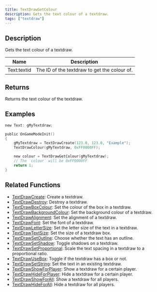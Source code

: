 ```yaml
---
title: TextDrawGetColour
description: Gets the text colour of a textdraw.
tags: ["textdraw"]
---
```


<VersionWarn version='omp v1.1.0.2612' />

## Description

Gets the text colour of a textdraw.

| Name  | Description                                     |
| ----- | ----------------------------------------------- |
| Text:textid  | The ID of the textdraw to get the colour of. |

## Returns

Returns the text colour of the textdraw.

## Examples

```c
new Text: gMyTextdraw;

public OnGameModeInit()
{
    gMyTextdraw = TextDrawCreate(123.0, 123.0, "Example");
    TextDrawColour(gMyTextdraw, 0xFF0000FF);

    new colour = TextDrawGetColour(gMyTextdraw);
    // The `colour` will be 0xFF0000FF
    return 1;
}
```

## Related Functions

- [TextDrawCreate](TextDrawCreate): Create a textdraw.
- [TextDrawDestroy](TextDrawDestroy): Destroy a textdraw.
- [TextDrawBoxColour](TextDrawBoxColour): Set the colour of the box in a textdraw.
- [TextDrawBackgroundColour](TextDrawBackgroundColour): Set the background colour of a textdraw.
- [TextDrawAlignment](TextDrawAlignment): Set the alignment of a textdraw.
- [TextDrawFont](TextDrawFont): Set the font of a textdraw.
- [TextDrawLetterSize](TextDrawLetterSize): Set the letter size of the text in a textdraw.
- [TextDrawTextSize](TextDrawTextSize): Set the size of a textdraw box.
- [TextDrawSetOutline](TextDrawSetOutline): Choose whether the text has an outline.
- [TextDrawSetShadow](TextDrawSetShadow): Toggle shadows on a textdraw.
- [TextDrawSetProportional](TextDrawSetProportional): Scale the text spacing in a textdraw to a proportional ratio.
- [TextDrawUseBox](TextDrawUseBox): Toggle if the textdraw has a box or not.
- [TextDrawSetString](TextDrawSetString): Set the text in an existing textdraw.
- [TextDrawShowForPlayer](TextDrawShowForPlayer): Show a textdraw for a certain player.
- [TextDrawHideForPlayer](TextDrawHideForPlayer): Hide a textdraw for a certain player.
- [TextDrawShowForAll](TextDrawShowForAll): Show a textdraw for all players.
- [TextDrawHideForAll](TextDrawHideForAll): Hide a textdraw for all players.
